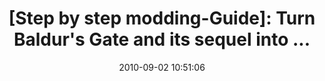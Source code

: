 ---
date: 2010-09-02 10:51:06
link:
  source: delicious
  source_url: https://del.icio.us/roytang
  text: '[Step by step modding-Guide]: Turn Baldur''s Gate and its sequel into ...'
  url: http://www.reddit.com/r/gaming/comments/cebua/step_by_step_moddingguide_turn_baldurs_gate_and/
slug: step-by-step-modding-guide-turn-baldur-s-gate-and-its-sequel-into
source: delicious
tags:
- games
- howto
title: '[Step by step modding-Guide]: Turn Baldur''s Gate and its sequel into ...'
---